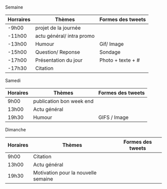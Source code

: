 Semaine

| Horraires | Thèmes                    | Formes des tweets |
|-----------|---------------------------|-------------------|
| -9h00     | projet de la journée      |                   |
| -11h00    | actu général/ intra promo |                   |
| -13h00    | Humour                    | Gif/ Image        |
| -15h00    | Question/ Reponse         | Sondage           |
| -17h00    | Présentation du jour      | Photo + texte + # |
| -17h30    | Citation                  |                   |

Samedi

| Horaires | Thèmes                   | Formes des tweets |
|----------|--------------------------|-------------------|
| 9h00     | publication bon week end |                   |
| 13h00    | Actu général             |                   |
| 19h30    | Humour                   | GIFS / Image      |

Dimanche

| Horaires | Thèmes                              | Formes des tweets |
|----------|-------------------------------------|-------------------|
| 9h00     | Citation                            |                   |
| 13h00    | Actu général                        |                   |
| 19h30    | Motivation pour la nouvelle semaine |                   |
